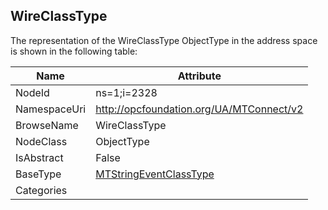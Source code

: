 <!-- objecttype -->
## WireClassType
  
<!-- end of text -->
The representation of the WireClassType ObjectType in the address space is shown in the following table:  

|Name|Attribute|
|---|---|
|NodeId|ns=1;i=2328|
|NamespaceUri|http://opcfoundation.org/UA/MTConnect/v2|
|BrowseName|WireClassType|
|NodeClass|ObjectType|
|IsAbstract|False|
|BaseType|[MTStringEventClassType](../../ObjectTypes/MTStringEventClassType/readme.md)|
|Categories||

